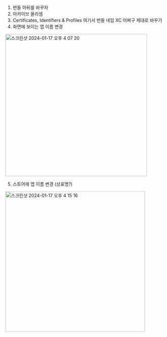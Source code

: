 
1. 번들 아뒤를 바꾸자
2. 아카이브 올리셈
3. Certificates, Identifiers & Profiles 여기서 번들 네임 XC 어쩌구 제대로 바꾸기
4. 화면에 보이는 앱 이름 변경
<img width="446" alt="스크린샷 2024-01-17 오후 4 07 20" src="https://github.com/hyosunglee/swift/assets/24516775/44f14f91-4bcf-4a5f-af90-99456bf2e1ac">

5. 스토어에 앱 이름 변경 (상표명?)

<img width="440" alt="스크린샷 2024-01-17 오후 4 15 16" src="https://github.com/hyosunglee/swift/assets/24516775/6a5df106-4614-4c63-8a60-fe30fe3ba203">



